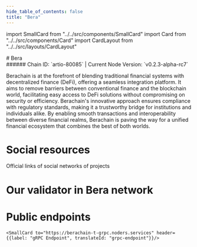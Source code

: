 ```yaml
---
hide_table_of_contents: false
title: "Bera"
---
```


import SmallCard from "../../src/components/SmallCard"
import Card from "../../src/components/Card"
import CardLayout from "../../src/layouts/CardLayout"

<div class="h1-with-icon icon-bera">
# Bera
</div>
###### Chain ID: `artio-80085` | Current Node Version: `v0.2.3-alpha-rc7`


Berachain is at the forefront of blending traditional financial systems with decentralized finance (DeFi), offering a seamless integration platform. It aims to remove barriers between conventional finance and the blockchain world, facilitating easy access to DeFi solutions without compromising on security or efficiency. Berachain's innovative approach ensures compliance with regulatory standards, making it a trustworthy bridge for institutions and individuals alike. By enabling smooth transactions and interoperability between diverse financial realms, Berachain is paving the way for a unified financial ecosystem that combines the best of both worlds.

# Social resources
Official links of social networks of projects

<CardLayout autoFitEnabled={false}>
    <SmallCard to="https://www.berachain.com/" header={{label: "Website", translateId: "social-telegram"}} iconPath="img/website-icon.svg"/>
    <SmallCard to="https://github.com/berachain" header={{label: "GitHub", translateId: "social-telegram"}} iconPath="img/github-icon.svg"/>
    <SmallCard to="https://discord.gg/berachain" header={{label: "Discord", translateId: "social-telegram"}} iconPath="img/discord-icon.svg"/>
    <SmallCard to="https://twitter.com/berachain" header={{label: "X", translateId: "social-telegram"}} iconPath="img/x-icon.svg"/>
    <SmallCard to="https://t.me/BerachainPortal" header={{label: "Telegram", translateId: "social-telegram"}} iconPath="img/telegram-icon.svg"/>
</CardLayout>

# Our validator in Bera network

<CardLayout autoFitEnabled={true}>
    <Card
        to="https://testnets.cosmosrun.info/berachain/staking/beravaloper1eclrktqt5p4waytt7u2826welyvtar297unl6s"
        header={{
            label: "[NODERS]TEAM",
            translateId: "development-setup",
        }}
        body={{
            label: "Trusted blockchain validator",
        }}
        iconPath="img/kotlin-icon.svg"
    />
</CardLayout>

# Public endpoints

<CardLayout autoFitEnabled={true}>
    <SmallCard to="https://berachain-t-rpc.noders.services" header={{label: "RPC Endpoint", translateId: "rpc-endpoint"}}/>
    <SmallCard to="https://berachain-t-api.noders.services" header={{label: "API Endpoint", translateId: "api-endpoint"}}/>
    
    <SmallCard to="https://berachain-t-grpc.noders.services" header={{label: "gRPC Endpoint", translateId: "grpc-endpoint"}}/>
</CardLayout>